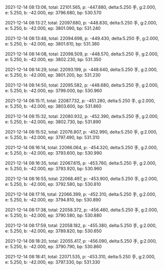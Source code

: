 2021-12-14 08:13:06, total: 22101.565, p: -447.880, delta:5.250 手, g:2.000, e: 5.250, b: -42.000, ep: 3796.680, bp: 530.570

2021-12-14 08:13:27, total: 22097.680, p: -448.830, delta:5.250 手, g:2.000, e: 5.250, b: -42.000, ep: 3801.090, bp: 531.240

2021-12-14 08:13:48, total: 22094.698, p: -449.430, delta:5.250 手, g:2.000, e: 5.250, b: -42.000, ep: 3801.610, bp: 531.380

2021-12-14 08:14:08, total: 22098.509, p: -448.570, delta:5.250 手, g:2.000, e: 5.250, b: -42.000, ep: 3802.230, bp: 531.350

2021-12-14 08:14:29, total: 22093.199, p: -448.640, delta:5.250 手, g:2.000, e: 5.250, b: -42.000, ep: 3801.200, bp: 531.230

2021-12-14 08:14:50, total: 22095.582, p: -448.680, delta:5.250 手, g:2.000, e: 5.250, b: -42.000, ep: 3799.000, bp: 530.960

2021-12-14 08:15:11, total: 22087.732, p: -451.280, delta:5.250 手, g:2.000, e: 5.250, b: -42.000, ep: 3803.600, bp: 531.860

2021-12-14 08:15:32, total: 22080.932, p: -452.390, delta:5.250 手, g:2.000, e: 5.250, b: -42.000, ep: 3802.730, bp: 531.890

2021-12-14 08:15:52, total: 22076.807, p: -452.990, delta:5.250 手, g:2.000, e: 5.250, b: -42.000, ep: 3797.490, bp: 531.310

2021-12-14 08:16:14, total: 22066.064, p: -454.320, delta:5.250 手, g:2.000, e: 5.250, b: -42.000, ep: 3793.600, bp: 530.990

2021-12-14 08:16:35, total: 22067.615, p: -453.760, delta:5.250 手, g:2.000, e: 5.250, b: -42.000, ep: 3793.920, bp: 530.960

2021-12-14 08:16:55, total: 22068.497, p: -453.900, delta:5.250 手, g:2.000, e: 5.250, b: -42.000, ep: 3792.580, bp: 530.810

2021-12-14 08:17:16, total: 22066.399, p: -452.310, delta:5.250 手, g:2.000, e: 5.250, b: -42.000, ep: 3794.810, bp: 530.890

2021-12-14 08:17:38, total: 22058.372, p: -456.460, delta:5.250 手, g:2.000, e: 5.250, b: -42.000, ep: 3790.580, bp: 530.880

2021-12-14 08:17:59, total: 22058.182, p: -455.380, delta:5.250 手, g:2.000, e: 5.250, b: -42.000, ep: 3789.820, bp: 530.650

2021-12-14 08:18:20, total: 22055.417, p: -456.090, delta:5.250 手, g:2.000, e: 5.250, b: -42.000, ep: 3790.790, bp: 530.860

2021-12-14 08:18:41, total: 22071.535, p: -453.310, delta:5.250 手, g:2.000, e: 5.250, b: -42.000, ep: 3797.330, bp: 531.330